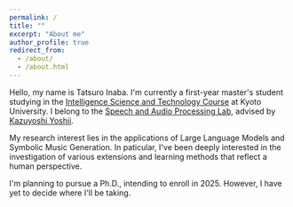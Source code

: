 ```yaml
---
permalink: /
title: ""
excerpt: "About me"
author_profile: true
redirect_from: 
  - /about/
  - /about.html
---
```


Hello, my name is Tatsuro Inaba. I'm currently a first-year master's student studying in the [Intelligence Science and Technology Course](https://www.ist.i.kyoto-u.ac.jp/) at Kyoto University. I belong to the [Speech and Audio Processing Lab](http://sap.ist.i.kyoto-u.ac.jp/EN/), advised by [Kazuyoshi Yoshii](http://sap.ist.i.kyoto-u.ac.jp/members/yoshii/).

My research interest lies in the applications of Large Language Models and Symbolic Music Generation. In paticular, I've been deeply interested in the investigation of various extensions and learning methods that reflect a human perspective.

I'm planning to pursue a Ph.D., intending to enroll in 2025. However, I have yet to decide where I'll be taking.
